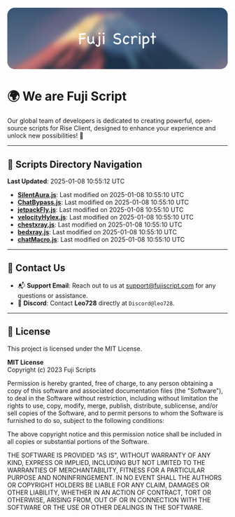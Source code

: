 ![Banner](.github/b.webp)

# 🌍 **We are Fuji Script**

Our global team of developers is dedicated to creating powerful, open-source scripts for Rise Client, designed to enhance your experience and unlock new possibilities! 🌟

---
<!-- SCRIPTS_NAVIGATION_START -->
## 📂 **Scripts Directory Navigation**

**Last Updated**: 2025-01-08 10:55:12 UTC

- **[SilentAura.js](scripts/SilentAura.js)**: Last modified on 2025-01-08 10:55:10 UTC
- **[ChatBypass.js](scripts/ChatBypass.js)**: Last modified on 2025-01-08 10:55:10 UTC
- **[jetpackFly.js](scripts/jetpackFly.js)**: Last modified on 2025-01-08 10:55:10 UTC
- **[velocityHylex.js](scripts/velocityHylex.js)**: Last modified on 2025-01-08 10:55:10 UTC
- **[chestxray.js](scripts/chestxray.js)**: Last modified on 2025-01-08 10:55:10 UTC
- **[bedxray.js](scripts/bedxray.js)**: Last modified on 2025-01-08 10:55:10 UTC
- **[chatMacro.js](scripts/chatMacro.js)**: Last modified on 2025-01-08 10:55:10 UTC

<!-- SCRIPTS_NAVIGATION_END -->

---

## 💬 **Contact Us**  
- 📬 **Support Email**: Reach out to us at [support@fujiscript.com](mailto:support@fujiscript.com) for any questions or assistance.  
- 💬 **Discord**: Contact **Leo728** directly at `Discord@leo728`.

---

## 📜 **License**

This project is licensed under the MIT License.  

**MIT License**  
Copyright (c) 2023 Fuji Scripts  

Permission is hereby granted, free of charge, to any person obtaining a copy of this software and associated documentation files (the "Software"), to deal in the Software without restriction, including without limitation the rights to use, copy, modify, merge, publish, distribute, sublicense, and/or sell copies of the Software, and to permit persons to whom the Software is furnished to do so, subject to the following conditions:  

The above copyright notice and this permission notice shall be included in all copies or substantial portions of the Software.  

THE SOFTWARE IS PROVIDED "AS IS", WITHOUT WARRANTY OF ANY KIND, EXPRESS OR IMPLIED, INCLUDING BUT NOT LIMITED TO THE WARRANTIES OF MERCHANTABILITY, FITNESS FOR A PARTICULAR PURPOSE AND NONINFRINGEMENT. IN NO EVENT SHALL THE AUTHORS OR COPYRIGHT HOLDERS BE LIABLE FOR ANY CLAIM, DAMAGES OR OTHER LIABILITY, WHETHER IN AN ACTION OF CONTRACT, TORT OR OTHERWISE, ARISING FROM, OUT OF OR IN CONNECTION WITH THE SOFTWARE OR THE USE OR OTHER DEALINGS IN THE SOFTWARE.  

